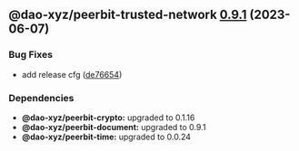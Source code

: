 ## @dao-xyz/peerbit-trusted-network [0.9.1](https://github.com/dao-xyz/peerbit/compare/@dao-xyz/peerbit-trusted-network@0.9.0...@dao-xyz/peerbit-trusted-network@0.9.1) (2023-06-07)


### Bug Fixes

* add release cfg ([de76654](https://github.com/dao-xyz/peerbit/commit/de766548f8106804d319e8b51e9607f2a3f60726))





### Dependencies

* **@dao-xyz/peerbit-crypto:** upgraded to 0.1.16
* **@dao-xyz/peerbit-document:** upgraded to 0.9.1
* **@dao-xyz/peerbit-time:** upgraded to 0.0.24
